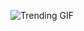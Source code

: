 
<!-- GIF_SECTION -->
![Trending GIF](https://media1.giphy.com/media/v1.Y2lkPThiYjIxNzcyeHR4a2k2MXljeTV1eGxwNG5seWU1bGRxcWc5YnhqcmhiM3R4OWQ5aiZlcD12MV9naWZzX3NlYXJjaCZjdD1n/hXddB04gkpgBoxApfh/giphy.gif)
<!-- END_GIF_SECTION -->
